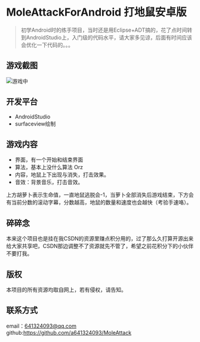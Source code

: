 # MoleAttackForAndroid 打地鼠安卓版
> 初学Android时的练手项目，当时还是用Eclipse+ADT搞的，花了点时间转到AndroidStudio上，入门级的代码水平，请大家多见谅，后面有时间应该会优化一下代码的。。。
## 游戏截图
![游戏中](https://github.com/a641324093/SuperMario/raw/master/mdImg/mole_attack.jpg)
## 开发平台
 - AndroidStudio
 - surfaceview绘制

## 游戏内容
 - 界面，有一个开始和结束界面
 - 算法，基本上没什么算法 Orz
 - 内容，地鼠上下出现与消失，打击效果。
 - 音效：背景音乐，打击音效。
 
 上方胡萝卜表示生命值，一直地鼠逃脱会-1，当萝卜全部消失后游戏结束，下方会有当前分数的滚动字幕，分数越高，地鼠的数量和速度也会越快（考验手速咯）。

 
## 碎碎念
本来这个项目也是挂在我CSDN的资源里赚点积分用的，过了那么久打算开源出来给大家共享吧，CSDN那边调整不了资源就先不管了，希望之前花积分下的小伙伴不要打我。

## 版权
本项目的所有资源均取自网上，若有侵权，请告知。

## 联系方式
email：641324093@qq.com  
github:https://github.com/a641324093/MoleAttack



